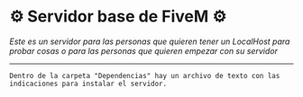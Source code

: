 # ⚙️ Servidor base de FiveM ⚙️

_Este es un servidor para las personas que quieren tener un LocalHost para probar cosas o para las personas que quieren empezar con su servidor_

---
```
Dentro de la carpeta "Dependencias" hay un archivo de texto con las indicaciones para instalar el servidor.
```
